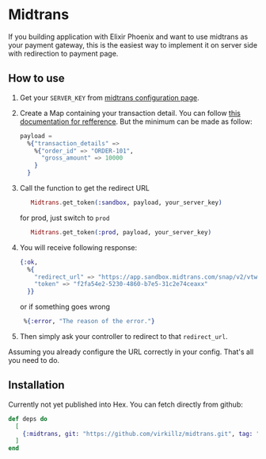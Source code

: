 # Midtrans

If you building application with Elixir Phoenix and want to use midtrans as your payment gateway, this is the easiest way to implement it on server side with redirection to payment page.

## How to use

1. Get your `SERVER_KEY` from [midtrans configuration page](https://dashboard.sandbox.midtrans.com/integrations/configurations).

2. Create a Map containing your transaction detail. You can follow [this documentation for refference](https://snap-docs.midtrans.com/#request-body-json-parameter). But the minimum can be made as follow:

   ```elixir
   payload =
     %{"transaction_details" =>
       %{"order_id" => "ORDER-101",
         "gross_amount" => 10000
       }
     }
   ```

3. Call the function to get the redirect URL

   ```elixir
      Midtrans.get_token(:sandbox, payload, your_server_key)
   ```

   for prod, just switch to `prod`

   ```elixir
      Midtrans.get_token(:prod, payload, your_server_key)
   ```

4. You will receive following response:

   ```elixir
   {:ok,
     %{
       "redirect_url" => "https://app.sandbox.midtrans.com/snap/v2/vtweb/f2fa54e2-5230-4860-b7e5-31c2e74ceaxx",
       "token" => "f2fa54e2-5230-4860-b7e5-31c2e74ceaxx"
     }}

   ```

   or if something goes wrong

   ```elixir
    %{:error, "The reason of the error."}
   ```

5. Then simply ask your controller to redirect to that `redirect_url`.

Assuming you already configure the URL correctly in your config. That's all you need to do.

## Installation

Currently not yet published into Hex. You can fetch directly from github:

```elixir
def deps do
  [
    {:midtrans, git: "https://github.com/virkillz/midtrans.git", tag: "0.1.0"}
  ]
end
```
